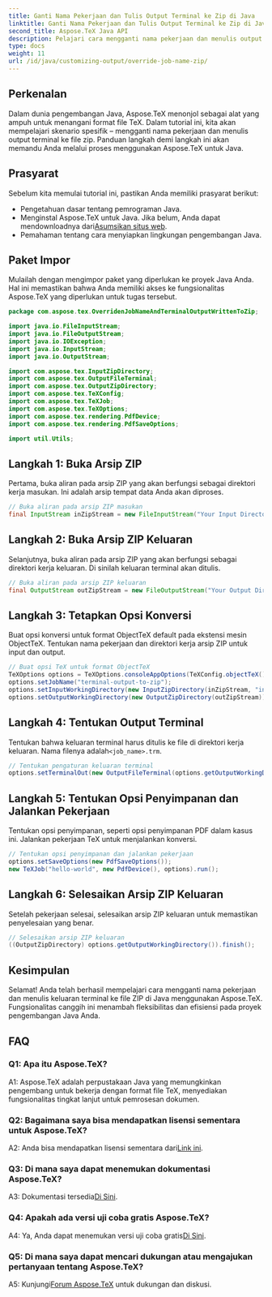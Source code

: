 ```yaml
---
title: Ganti Nama Pekerjaan dan Tulis Output Terminal ke Zip di Java
linktitle: Ganti Nama Pekerjaan dan Tulis Output Terminal ke Zip di Java
second_title: Aspose.TeX Java API
description: Pelajari cara mengganti nama pekerjaan dan menulis output terminal ke ZIP di Java dengan Aspose.TeX. Tutorial komprehensif untuk pengembang Java.
type: docs
weight: 11
url: /id/java/customizing-output/override-job-name-zip/
---
```

## Perkenalan

Dalam dunia pengembangan Java, Aspose.TeX menonjol sebagai alat yang ampuh untuk menangani format file TeX. Dalam tutorial ini, kita akan mempelajari skenario spesifik – mengganti nama pekerjaan dan menulis output terminal ke file zip. Panduan langkah demi langkah ini akan memandu Anda melalui proses menggunakan Aspose.TeX untuk Java.

## Prasyarat

Sebelum kita memulai tutorial ini, pastikan Anda memiliki prasyarat berikut:
- Pengetahuan dasar tentang pemrograman Java.
-  Menginstal Aspose.TeX untuk Java. Jika belum, Anda dapat mendownloadnya dari[Asumsikan situs web](https://releases.aspose.com/tex/java/).
- Pemahaman tentang cara menyiapkan lingkungan pengembangan Java.

## Paket Impor

Mulailah dengan mengimpor paket yang diperlukan ke proyek Java Anda. Hal ini memastikan bahwa Anda memiliki akses ke fungsionalitas Aspose.TeX yang diperlukan untuk tugas tersebut.

```java
package com.aspose.tex.OverridenJobNameAndTerminalOutputWrittenToZip;

import java.io.FileInputStream;
import java.io.FileOutputStream;
import java.io.IOException;
import java.io.InputStream;
import java.io.OutputStream;

import com.aspose.tex.InputZipDirectory;
import com.aspose.tex.OutputFileTerminal;
import com.aspose.tex.OutputZipDirectory;
import com.aspose.tex.TeXConfig;
import com.aspose.tex.TeXJob;
import com.aspose.tex.TeXOptions;
import com.aspose.tex.rendering.PdfDevice;
import com.aspose.tex.rendering.PdfSaveOptions;

import util.Utils;
```

## Langkah 1: Buka Arsip ZIP

Pertama, buka aliran pada arsip ZIP yang akan berfungsi sebagai direktori kerja masukan. Ini adalah arsip tempat data Anda akan diproses.

```java
// Buka aliran pada arsip ZIP masukan
final InputStream inZipStream = new FileInputStream("Your Input Directory" + "zip-in.zip");
```

## Langkah 2: Buka Arsip ZIP Keluaran

Selanjutnya, buka aliran pada arsip ZIP yang akan berfungsi sebagai direktori kerja keluaran. Di sinilah keluaran terminal akan ditulis.

```java
// Buka aliran pada arsip ZIP keluaran
final OutputStream outZipStream = new FileOutputStream("Your Output Directory" + "terminal-out-to-zip.zip");
```

## Langkah 3: Tetapkan Opsi Konversi

Buat opsi konversi untuk format ObjectTeX default pada ekstensi mesin ObjectTeX. Tentukan nama pekerjaan dan direktori kerja arsip ZIP untuk input dan output.

```java
// Buat opsi TeX untuk format ObjectTeX
TeXOptions options = TeXOptions.consoleAppOptions(TeXConfig.objectTeX());
options.setJobName("terminal-output-to-zip");
options.setInputWorkingDirectory(new InputZipDirectory(inZipStream, "in"));
options.setOutputWorkingDirectory(new OutputZipDirectory(outZipStream));
```

## Langkah 4: Tentukan Output Terminal

 Tentukan bahwa keluaran terminal harus ditulis ke file di direktori kerja keluaran. Nama filenya adalah`<job_name>.trm`.

```java
// Tentukan pengaturan keluaran terminal
options.setTerminalOut(new OutputFileTerminal(options.getOutputWorkingDirectory()));
```

## Langkah 5: Tentukan Opsi Penyimpanan dan Jalankan Pekerjaan

Tentukan opsi penyimpanan, seperti opsi penyimpanan PDF dalam kasus ini. Jalankan pekerjaan TeX untuk menjalankan konversi.

```java
// Tentukan opsi penyimpanan dan jalankan pekerjaan
options.setSaveOptions(new PdfSaveOptions());
new TeXJob("hello-world", new PdfDevice(), options).run();
```

## Langkah 6: Selesaikan Arsip ZIP Keluaran

Setelah pekerjaan selesai, selesaikan arsip ZIP keluaran untuk memastikan penyelesaian yang benar.

```java
// Selesaikan arsip ZIP keluaran
((OutputZipDirectory) options.getOutputWorkingDirectory()).finish();
```

## Kesimpulan

Selamat! Anda telah berhasil mempelajari cara mengganti nama pekerjaan dan menulis keluaran terminal ke file ZIP di Java menggunakan Aspose.TeX. Fungsionalitas canggih ini menambah fleksibilitas dan efisiensi pada proyek pengembangan Java Anda.

## FAQ

### Q1: Apa itu Aspose.TeX?

A1: Aspose.TeX adalah perpustakaan Java yang memungkinkan pengembang untuk bekerja dengan format file TeX, menyediakan fungsionalitas tingkat lanjut untuk pemrosesan dokumen.

### Q2: Bagaimana saya bisa mendapatkan lisensi sementara untuk Aspose.TeX?

 A2: Anda bisa mendapatkan lisensi sementara dari[Link ini](https://purchase.aspose.com/temporary-license/).

### Q3: Di mana saya dapat menemukan dokumentasi Aspose.TeX?

 A3: Dokumentasi tersedia[Di Sini](https://reference.aspose.com/tex/java/).

### Q4: Apakah ada versi uji coba gratis Aspose.TeX?

 A4: Ya, Anda dapat menemukan versi uji coba gratis[Di Sini](https://releases.aspose.com/).

### Q5: Di mana saya dapat mencari dukungan atau mengajukan pertanyaan tentang Aspose.TeX?

 A5: Kunjungi[Forum Aspose.TeX](https://forum.aspose.com/c/tex/47) untuk dukungan dan diskusi.
